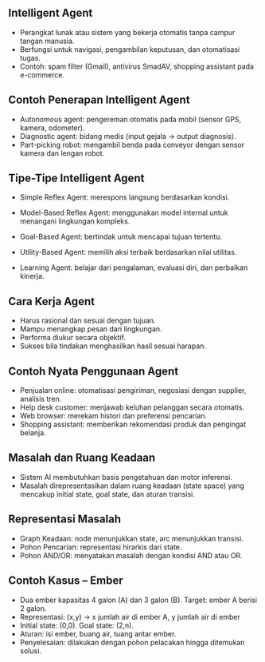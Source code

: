 ## Intelligent Agent

- Perangkat lunak atau sistem yang bekerja otomatis tanpa campur tangan manusia.
- Berfungsi untuk navigasi, pengambilan keputusan, dan otomatisasi tugas.
- Contoh: spam filter (Gmail), antivirus SmadAV, shopping assistant pada e-commerce.

## Contoh Penerapan Intelligent Agent

- Autonomous agent: pengereman otomatis pada mobil (sensor GPS, kamera, odometer).
- Diagnostic agent: bidang medis (input gejala → output diagnosis).
- Part-picking robot: mengambil benda pada conveyor dengan sensor kamera dan lengan robot.

## Tipe-Tipe Intelligent Agent

- Simple Reflex Agent: merespons langsung berdasarkan kondisi.
- Model-Based Reflex Agent: menggunakan model internal untuk menangani lingkungan kompleks.
- Goal-Based Agent: bertindak untuk mencapai tujuan tertentu.

- Utility-Based Agent: memilih aksi terbaik berdasarkan nilai utilitas.
- Learning Agent: belajar dari pengalaman, evaluasi diri, dan perbaikan kinerja.

## Cara Kerja Agent

- Harus rasional dan sesuai dengan tujuan.
- Mampu menangkap pesan dari lingkungan.
- Performa diukur secara objektif.
- Sukses bila tindakan menghasilkan hasil sesuai harapan.

## Contoh Nyata Penggunaan Agent

- Penjualan online: otomatisasi pengiriman, negosiasi dengan supplier, analisis tren.
- Help desk customer: menjawab keluhan pelanggan secara otomatis.
- Web browser: merekam histori dan preferensi pencarian.
- Shopping assistant: memberikan rekomendasi produk dan pengingat belanja.

## Masalah dan Ruang Keadaan

- Sistem AI membutuhkan basis pengetahuan dan motor inferensi.
- Masalah direpresentasikan dalam ruang keadaan (state space) yang mencakup initial state, goal state, dan aturan transisi.

## Representasi Masalah

- Graph Keadaan: node menunjukkan state, arc menunjukkan transisi.
- Pohon Pencarian: representasi hirarkis dari state.
- Pohon AND/OR: menyatakan masalah dengan kondisi AND atau OR.

## Contoh Kasus – Ember

- Dua ember kapasitas 4 galon (A) dan 3 galon (B). Target: ember A berisi 2 galon.
- Representasi: (x,y) → x jumlah air di ember A, y jumlah air di ember 
- Initial state: (0,0). Goal state: (2,n).
- Aturan: isi ember, buang air, tuang antar ember.
- Penyelesaian: dilakukan dengan pohon pelacakan hingga ditemukan solusi.